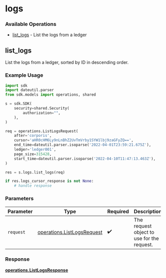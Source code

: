 # logs

### Available Operations

* [list_logs](#list_logs) - List the logs from a ledger

## list_logs

List the logs from a ledger, sorted by ID in descending order.

### Example Usage

```python
import sdk
import dateutil.parser
from sdk.models import operations, shared

s = sdk.SDK(
    security=shared.Security(
        authorization="",
    ),
)

req = operations.ListLogsRequest(
    after='corporis',
    cursor='aHR0cHM6Ly9nLnBhZ2UvTmVrby1SYW1lbj9zaGFyZQ==',
    end_time=dateutil.parser.isoparse('2022-04-01T23:59:21.675Z'),
    ledger='ledger001',
    page_size=315428,
    start_time=dateutil.parser.isoparse('2022-04-10T11:47:13.463Z'),
)

res = s.logs.list_logs(req)

if res.logs_cursor_response is not None:
    # handle response
```

### Parameters

| Parameter                                                                | Type                                                                     | Required                                                                 | Description                                                              |
| ------------------------------------------------------------------------ | ------------------------------------------------------------------------ | ------------------------------------------------------------------------ | ------------------------------------------------------------------------ |
| `request`                                                                | [operations.ListLogsRequest](../../models/operations/listlogsrequest.md) | :heavy_check_mark:                                                       | The request object to use for the request.                               |


### Response

**[operations.ListLogsResponse](../../models/operations/listlogsresponse.md)**

